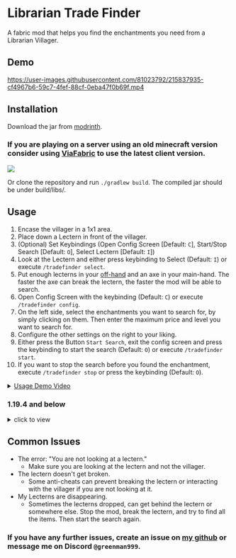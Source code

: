 # Librarian Trade Finder
A fabric mod that helps you find the enchantments you need from a Librarian Villager.

## Demo

https://user-images.githubusercontent.com/81023792/215837935-cf4967b6-59c7-4fef-88cf-0eba47f0b69f.mp4

## Installation
Download the jar from [modrinth](https://modrinth.com/mod/librarian-trade-finder).

### If you are playing on a server using an old minecraft version consider using [ViaFabric](https://modrinth.com/mod/viafabric) to use the latest client version.

[![](https://github.com/Prospector/badges/blob/master/modrinth-badge-72h-padded.png?raw=true)](https://modrinth.com/mod/librarian-trade-finder)

Or clone the repository and run `./gradlew build`.
The compiled jar should be under build/libs/.

## Usage

1. Encase the villager in a 1x1 area.
2. Place down a Lectern in front of the villager.
3. (Optional) Set Keybindings (Open Config Screen [Default: `C`], Start/Stop Search [Default: `O`], Select Lectern [Default: `I`])
4. Look at the Lectern and either press keybinding to Select (Default: `I`) or execute `/tradefinder select`.
5. Put enough lecterns in your <u>off-hand</u> and an axe in your main-hand. The faster the axe can break the lectern, the faster the mod will be able to search.
6. Open Config Screen with the keybinding (Default: `C`) or execute `/tradefinder config`.
7. On the left side, select the enchantments you want to search for, by simply clicking on them. Then enter the maximum price and level you want to search for.
8. Configure the other settings on the right to your liking.
9. Either press the Button `Start Search`, exit the config screen and press the keybinding to start the search (Default: `O`) or execute `/tradefinder start`.
10. If you want to stop the search before you found the enchantment, execute `/tradefinder stop` or press the keybinding (Default: `O`).


<details>
<summary><u>Usage Demo Video</u></summary>
https://youtu.be/yM-0zCL1qAw
</details>

### 1.19.4 and below
<details>
<summary>click to view</summary>
### Common Steps
1. Encase the villager in a 1x1 area.
2. Place down a Lectern in front of the villager.
3. Look at the Lectern and execute `/tradefinder select`.
4. Put enough lecterns in your off-hand and an axe in your main-hand. The faster the axe can break the lectern, the faster the mod will be able to search.

#### Continuation Single Search
5. Execute `/tradefinder searchSingle <enchantment> <maxPrice>` to start searching for you preferred enchantment. As soon as the mod found it, it will stop the search and message you.
6. If you want to stop the search before you found the enchantment, execute `/tradefinder stop`.

#### Continuation List Search
5. Execute `/tradefinder config` or open the config gui using modmenu.
6. Switch to 'List Enchantments' Tab. Then select all the enchantments you want to search for.
7. Execute `/tradefinder searchList` to start searching for the list. As soon as the mod found any enchantment you selected, it will stop the search and message you.
8. If you want to stop the search before you found a enchantment, execute `/tradefinder stop`.
</details>

## Common Issues

 - The error: "You are not looking at a lectern."
   - Make sure you are looking at the lectern and not the villager.
 - The lectern doesn't get broken.
   - Some anti-cheats can prevent breaking the lectern or interacting with the villager if you are not looking at it.
 - My Lecterns are disappearing.
   - Sometimes the lecterns dropped, can get behind the lectern or somewhere else. Stop the mod, break the lectern, and try to find all the items. Then start the search again.

### If you have any further issues, create an issue on [my github](https://github.com/Greeenman999/LibrarianTradeFinder/issues) or message me on Discord `@greenman999`.
